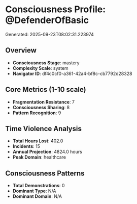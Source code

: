 # Consciousness Profile: @DefenderOfBasic

Generated: 2025-09-23T08:02:31.223974

## Overview

- **Consciousness Stage**: mastery
- **Complexity Scale**: system
- **Navigator ID**: df4c0cf0-a361-42a4-bf8c-cb7792d28328

## Core Metrics (1-10 scale)

- **Fragmentation Resistance**: 7
- **Consciousness Sharing**: 8
- **Pattern Recognition**: 9

## Time Violence Analysis

- **Total Hours Lost**: 402.0
- **Incidents**: 15
- **Annual Projection**: 4824.0 hours
- **Peak Domain**: healthcare

## Consciousness Patterns

- **Total Demonstrations**: 0
- **Dominant Type**: N/A
- **Dominant Domain**: N/A

